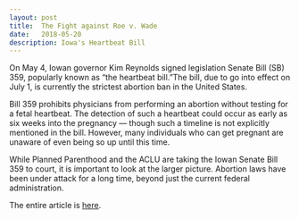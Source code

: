 ```yaml
---
layout: post
title:  The Fight against Roe v. Wade
date:   2018-05-20
description: Iowa's Heartbeat Bill
---
```


On May 4, Iowan governor Kim Reynolds signed legislation Senate Bill (SB) 359, popularly known as “the heartbeat bill.”The bill, due to go into effect on July 1, is currently the strictest abortion ban in the United States.

Bill 359 prohibits physicians from performing an abortion without testing for a fetal heartbeat. The detection of such a heartbeat could occur as early as six weeks into the pregnancy — though such a timeline is not explicitly mentioned in the bill. However, many individuals who can get pregnant are unaware of even being so up until this time.

While Planned Parenthood and the ACLU are taking the Iowan Senate Bill 359 to court, it is important to look at the larger picture. Abortion laws have been under attack for a long time, beyond just the current federal administration.

The entire article is <a href="https://femmagazine.com/the-newest-edition-to-the-fight-against-roe-v-wade-iowas-heartbeat-bill/" target="blank">here</a>.
